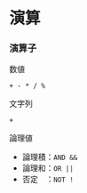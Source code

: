 # 演算
### 演算子
数値  
```
+ - * / %
```
文字列
```
+
```
論理値  
* 論理積：`AND &&`  
* 論理和：`OR ||`  
* 否定　：`NOT !`  
